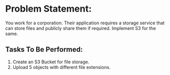 # Problem Statement:
You work for a corporation. Their application requires a storage service that can store files and publicly share them if required. Implement S3 for the same.

## Tasks To Be Performed:
1. Create an S3 Bucket for file storage.
2. Upload 5 objects with different file extensions.
